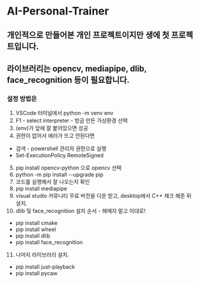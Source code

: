 # AI-Personal-Trainer

## 개인적으로 만들어본 개인 프로젝트이지만 생에 첫 프로젝트입니다.

## 라이브러리는 opencv, mediapipe, dlib, face_recognition 등이 필요합니다.

### 설정 방법은
1. VSCode 터미널에서 python -m venv env
2. F1 - select interpreter - 방금 만든 가상환경 선택
3. (env)가 앞에 잘 붙어있으면 성공
4. 권한이 없어서 에러가 뜨고 안된다면
- 검색 - powershell 관리자 권한으로 실행
- Set-ExecutionPolicy RemoteSigned
5. pip install opencv-python 으로 opencv 선택
6. python -m pip install --upgrade pip
7. 코드를 실행해서 잘 나오는지 확인
8. pip install mediapipe
9. visual studio 커뮤니티 무료 버전을 다운 받고, desktop에서 C++ 체크 해준 뒤 설치.
10. dlib 및 face_recognition 설치 순서 - 헤매지 말고 이대로!
- pip install cmake
- pip install wheel
- pip install dlib
- pip install face_recognition
11. 나머지 라이브러리 설치.
- pip install just-playback
- pip install pycaw
